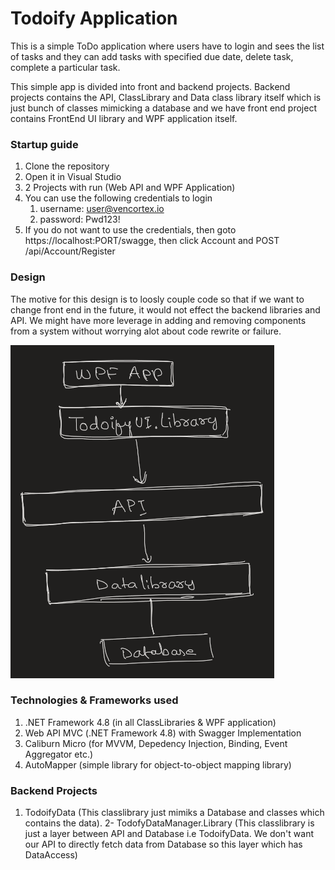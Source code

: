 # Todoify Application
This is a simple ToDo application where users have to login and sees the list of tasks and they can add tasks with specified due date, delete task, complete a particular task.

This simple app is divided into front and backend projects. Backend projects contains the API, ClassLibrary and Data class library itself which is just bunch of classes mimicking a database and we have 
front end project contains FrontEnd UI library and WPF application itself.

### Startup guide

1. Clone the repository 
2. Open it in Visual Studio
3. 2 Projects with run (Web API and WPF Application)
4. You can use the following credentials to login 
	1. username: user@vencortex.io
	2. password: Pwd123!
5. If you do not want to use the credentials, then goto https://localhost:PORT/swagge, then click Account and POST /api/Account/Register 


### Design
The motive for this design is to loosly couple code so that if we want to change front end in the future, it would not effect the backend libraries and API. We might have more leverage in adding and removing components from a system without worrying alot about code rewrite or failure.

![design](./Images/design.png)

### Technologies & Frameworks used
1. .NET Framework 4.8 (in all ClassLibraries & WPF application)
2. Web API MVC (.NET Framework 4.8) with Swagger Implementation
3. Caliburn Micro (for MVVM, Depedency Injection, Binding, Event Aggregator etc.)
4. AutoMapper (simple library for object-to-object mapping library)



### Backend Projects
1. TodoifyData (This classlibrary just mimiks a Database and classes which contains the data).
2- TodofyDataManager.Library (This classlibrary is just a layer between API and Database i.e TodoifyData. We don't want our API to directly fetch data from Database so this layer which has DataAccess)